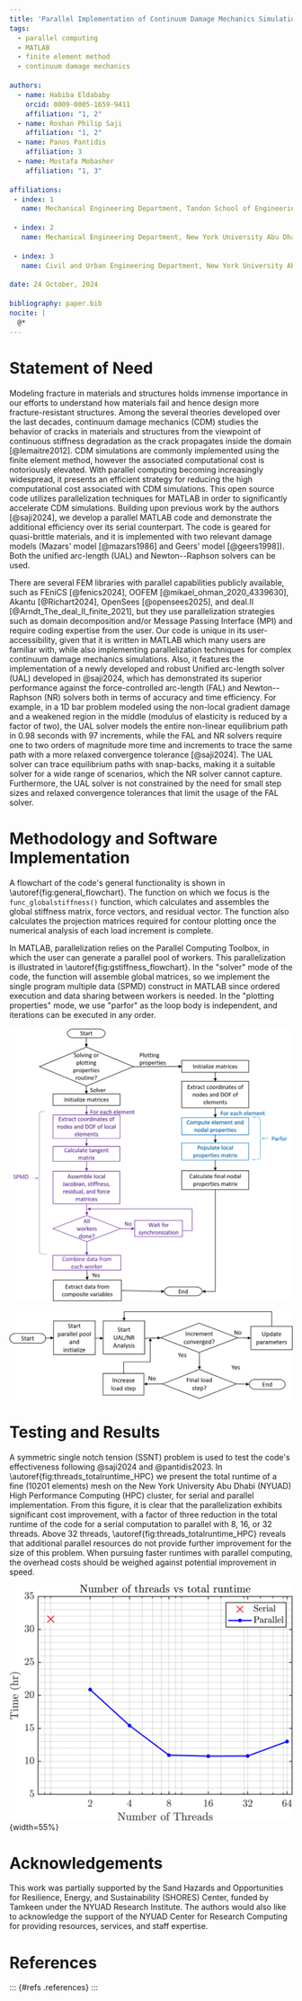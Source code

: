 ```yaml
---
title: 'Parallel Implementation of Continuum Damage Mechanics Simulations using FEM and MATLAB'
tags:
  - parallel computing
  - MATLAB
  - finite element method
  - continuum damage mechanics

authors:
  - name: Habiba Eldababy
    orcid: 0009-0005-1659-9411
    affiliation: "1, 2" 
  - name: Roshan Philip Saji
    affiliation: "1, 2" 
  - name: Panos Pantidis
    affiliation: 3
  - name: Mostafa Mobasher
    affiliation: "1, 3" 

affiliations:
 - index: 1
   name: Mechanical Engineering Department, Tandon School of Engineering, New York University, USA 
 
 - index: 2
   name: Mechanical Engineering Department, New York University Abu Dhabi, UAE
 
 - index: 3
   name: Civil and Urban Engineering Department, New York University Abu Dhabi, UAE
   
date: 24 October, 2024

bibliography: paper.bib
nocite: |
  @*
---
```

# Statement of Need
Modeling fracture in materials and structures holds immense importance in our efforts to understand how materials fail and hence design more fracture-resistant structures. Among the several theories developed over the last decades, continuum damage mechanics (CDM) studies the behavior of cracks in materials and structures from the viewpoint of continuous stiffness degradation as the crack propagates inside the domain [@lemaitre2012]. CDM simulations are commonly implemented using the finite element method, however the associated computational cost is notoriously elevated. With parallel computing becoming increasingly widespread, it presents an efficient strategy for reducing the high computational cost associated with CDM simulations. This open source code utilizes parallelization techniques for MATLAB in order to significantly accelerate CDM simulations. Building upon previous work by the authors [@saji2024], we develop a parallel MATLAB code and demonstrate the additional efficiency over its serial counterpart. The code is geared for quasi-brittle materials, and it is implemented with two relevant damage models (Mazars' model [@mazars1986] and Geers' model [@geers1998]). Both the unified arc-length (UAL) and Newton--Raphson solvers can be used.

There are several FEM libraries with parallel capabilities publicly available, such as FEniCS [@fenics2024], OOFEM [@mikael_ohman_2020_4339630], Akantu [@Richart2024], OpenSees [@opensees2025], and deal.II [@Arndt_The_deal_II_finite_2021], but they use parallelization strategies such as domain decomposition and/or Message Passing Interface (MPI) and require coding expertise from the user. Our code is unique in its user-accessibility, given that it is written in MATLAB which many users are familiar with, while also implementing parallelization techniques for complex continuum damage mechanics simulations. Also, it features the implementation of a newly developed and robust Unified arc-length solver (UAL) developed in @saji2024, which has demonstrated its superior performance against the force-controlled arc-length (FAL) and Newton--Raphson (NR) solvers both in terms of accuracy and time efficiency. For example, in a 1D bar problem modeled using the non-local gradient damage and a weakened region in the middle (modulus of elasticity is reduced by a factor of two), the UAL solver models the entire non-linear equilibrium path in 0.98 seconds with 97 increments, while the FAL and NR solvers require one to two orders of magnitude more time and increments to trace the same path with a more relaxed convergence tolerance [@saji2024]. The UAL solver can trace equilibrium paths with snap-backs, making it a suitable solver for a wide range of scenarios, which the NR solver cannot capture. Furthermore, the UAL solver is not constrained by the need for small step sizes and relaxed convergence tolerances that limit the usage of the FAL solver. 

# Methodology and Software Implementation
A flowchart of the code's general functionality is shown in \autoref{fig:general_flowchart}. The function on which we focus is the `func_globalstiffness()` function, which calculates and assembles the global stiffness matrix, force vectors, and residual vector. The function also calculates the projection matrices required for contour plotting once the numerical analysis of each load increment is complete.

In MATLAB, parallelization relies on the Parallel Computing Toolbox, in which the user can generate a parallel pool of workers. This parallelization is illustrated in \autoref{fig:gstiffness_flowchart}. In the "solver" mode of the code, the function will assemble global matrices, so we implement the single program multiple data (SPMD) construct in MATLAB since ordered execution and data sharing between workers is needed. In the "plotting properties" mode, we use "parfor" as the loop body is independent, and iterations can be executed in any order. 

![Flowchart of the general code structure\label{fig:general_flowchart}](flowchart_general.png)

![Flowchart of the parallel `func_globalstiffness()` function which includes solving and plotting properties routines\label{fig:gstiffness_flowchart}](flowchart_globalstiffness.png)

# Testing and Results

A symmetric single notch tension (SSNT) problem is used to test the code's effectiveness following @saji2024 and @pantidis2023. In \autoref{fig:threads_totalruntime_HPC} we present the total runtime of a fine (10201 elements) mesh on the New York University Abu Dhabi (NYUAD) High Performance Computing (HPC) cluster, for serial and parallel implementation. From this figure, it is clear that the parallelization exhibits significant cost improvement, with a factor of three reduction in the total runtime of the code for a serial computation to parallel with 8, 16, or 32 threads. Above 32 threads, \autoref{fig:threads_totalruntime_HPC} reveals that additional parallel resources do not provide further improvement for the size of this problem. When pursuing faster runtimes with parallel computing, the overhead costs should be weighed against potential improvement in speed.

![Total runtime using fine mesh on HPC with the UAL solver. The number of threads is represented on a logarithmic scale for clarity. Additional parallel resources reduce the runtime of a fine mesh on the HPC cluster. \label{fig:threads_totalruntime_HPC}](threads_totalruntime_HPC.png){width=55%}

# Acknowledgements
This work was partially supported by the Sand Hazards and Opportunities for Resilience, Energy, and Sustainability (SHORES) Center, funded by Tamkeen under the NYUAD Research Institute. The authors would also like to acknowledge the support of the NYUAD Center for Research Computing for providing resources, services, and staff expertise.

# References
::: {#refs .references}
:::

